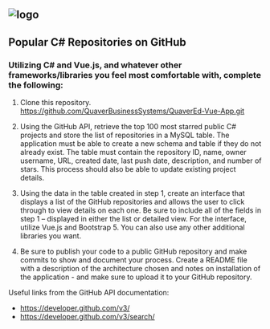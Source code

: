 
## <img src="https://www.quavered.com/wp-content/uploads/2020/01/00_QuaverEd_Logo_-e1585238605757.png" alt="logo"/>
## Popular C# Repositories on GitHub

### Utilizing C# and Vue.js, and whatever other frameworks/libraries you feel most comfortable with, complete the following: 

1. Clone this repository. https://github.com/QuaverBusinessSystems/QuaverEd-Vue-App.git

2. Using the GitHub API, retrieve the top 100 most starred public C# projects and store the list of repositories in a MySQL table. The application must be able to create a new schema and table if they do not already exist. The table must contain the repository ID, name, owner username, URL, created date, last push date, description, and number of stars. This process should also be able to update existing project details. 

3. Using the data in the table created in step 1, create an interface that displays a list of the GitHub repositories and allows the user to click through to view details on each one. Be sure to include all of the fields in step 1 – displayed in either the list or detailed view. For the interface, utilize Vue.js and Bootstrap 5. You can also use any other additional libraries you want.

4. Be sure to publish your code to a public GitHub repository and make commits to show and document your process. Create a README file with a description of the architecture chosen and notes on installation of the application - and make sure to upload it to your GitHub repository.


Useful links from the GitHub API documentation: 
- https://developer.github.com/v3/ 
- https://developer.github.com/v3/search/ 
